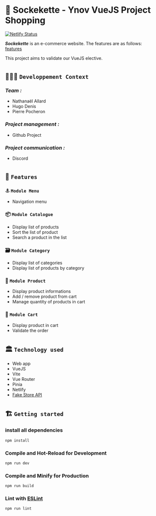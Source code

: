# 🚀 Sockekette - Ynov VueJS Project Shopping

[![Netlify Status](https://api.netlify.com/api/v1/badges/e5388c0b-d7bb-4275-a5b4-ca406cc6bb2f/deploy-status)](https://vuejs-project-shopping.netlify.app/)

**_Sockekette_** is an e-commerce website.
The features are as follows: [features](#-features)

This project aims to validate our VueJS elective.

#

## 🧑🏽‍💻 `Developpement Context`

### _Team :_

- Nathanaël Allard
- Hugo Denis
- Pierre Pocheron

### _Project management :_

- Github Project

### _Project communication :_

- Discord

#

## 🧱 `Features`

### ⚓️ `Module Menu`

- Navigation menu

### 📦 `Module Catalogue`

- Display list of products
- Sort the list of product
- Search a product in the list

### 🗃️ `Module Category`

- Display list of categories
- Display list of products by category

### 👕 `Module Product`

- Display product informations
- Add / remove product from cart
- Manage quantity of products in cart

### 🛒 `Module Cart`

- Display product in cart
- Validate the order

#

## 🏛️ `Technology used`

- Web app
- VueJS
- Vite
- Vue Router
- Pinia
- Netlify
- [Fake Store API](https://fakestoreapi.com/)

#

## 🏗️ `Getting started`

### install all dependencies

```sh
npm install
```

### Compile and Hot-Reload for Development

```sh
npm run dev
```

### Compile and Minify for Production

```sh
npm run build
```

### Lint with [ESLint](https://eslint.org/)

```sh
npm run lint
```

